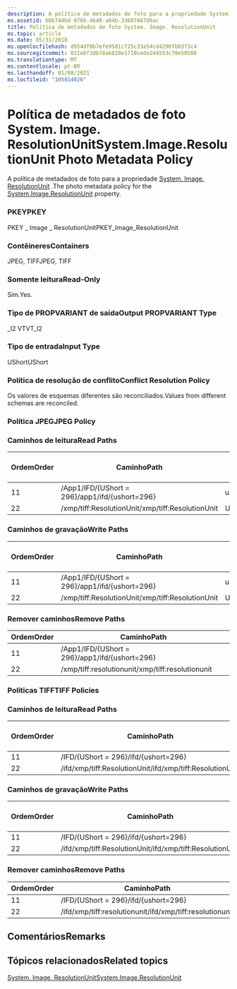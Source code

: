 ```yaml
---
description: A política de metadados de foto para a propriedade System. Image. ResolutionUnit.
ms.assetid: b8b744bd-976b-4648-a04b-33607467d6ac
title: Política de metadados de foto System. Image. ResolutionUnit
ms.topic: article
ms.date: 05/31/2018
ms.openlocfilehash: d954df0b7efe9501cf25c33a54cd4296fb03f3c4
ms.sourcegitcommit: 831e8f3db78ab820e1710cede244553c70e50500
ms.translationtype: MT
ms.contentlocale: pt-BR
ms.lasthandoff: 01/08/2021
ms.locfileid: "105814026"
---
```

# <a name="systemimageresolutionunit-photo-metadata-policy"></a><span data-ttu-id="ebdd0-103">Política de metadados de foto System. Image. ResolutionUnit</span><span class="sxs-lookup"><span data-stu-id="ebdd0-103">System.Image.ResolutionUnit Photo Metadata Policy</span></span>

<span data-ttu-id="ebdd0-104">A política de metadados de foto para a propriedade [System. Image. ResolutionUnit](../properties/props-system-image-resolutionunit.md) .</span><span class="sxs-lookup"><span data-stu-id="ebdd0-104">The photo metadata policy for the [System.Image.ResolutionUnit](../properties/props-system-image-resolutionunit.md) property.</span></span>

### <a name="pkey"></a><span data-ttu-id="ebdd0-105">PKEY</span><span class="sxs-lookup"><span data-stu-id="ebdd0-105">PKEY</span></span>

<span data-ttu-id="ebdd0-106">PKEY \_ Image \_ ResolutionUnit</span><span class="sxs-lookup"><span data-stu-id="ebdd0-106">PKEY\_Image\_ResolutionUnit</span></span>

### <a name="containers"></a><span data-ttu-id="ebdd0-107">Contêineres</span><span class="sxs-lookup"><span data-stu-id="ebdd0-107">Containers</span></span>

<span data-ttu-id="ebdd0-108">JPEG, TIFF</span><span class="sxs-lookup"><span data-stu-id="ebdd0-108">JPEG, TIFF</span></span>

### <a name="read-only"></a><span data-ttu-id="ebdd0-109">Somente leitura</span><span class="sxs-lookup"><span data-stu-id="ebdd0-109">Read-Only</span></span>

<span data-ttu-id="ebdd0-110">Sim.</span><span class="sxs-lookup"><span data-stu-id="ebdd0-110">Yes.</span></span>

### <a name="output-propvariant-type"></a><span data-ttu-id="ebdd0-111">Tipo de PROPVARIANT de saída</span><span class="sxs-lookup"><span data-stu-id="ebdd0-111">Output PROPVARIANT Type</span></span>

<span data-ttu-id="ebdd0-112">\_I2 VT</span><span class="sxs-lookup"><span data-stu-id="ebdd0-112">VT\_I2</span></span>

### <a name="input-type"></a><span data-ttu-id="ebdd0-113">Tipo de entrada</span><span class="sxs-lookup"><span data-stu-id="ebdd0-113">Input Type</span></span>

<span data-ttu-id="ebdd0-114">UShort</span><span class="sxs-lookup"><span data-stu-id="ebdd0-114">UShort</span></span>

### <a name="conflict-resolution-policy"></a><span data-ttu-id="ebdd0-115">Política de resolução de conflito</span><span class="sxs-lookup"><span data-stu-id="ebdd0-115">Conflict Resolution Policy</span></span>

<span data-ttu-id="ebdd0-116">Os valores de esquemas diferentes são reconciliados.</span><span class="sxs-lookup"><span data-stu-id="ebdd0-116">Values from different schemas are reconciled.</span></span>

### <a name="jpeg-policy"></a><span data-ttu-id="ebdd0-117">Política JPEG</span><span class="sxs-lookup"><span data-stu-id="ebdd0-117">JPEG Policy</span></span>

### <a name="read-paths"></a><span data-ttu-id="ebdd0-118">Caminhos de leitura</span><span class="sxs-lookup"><span data-stu-id="ebdd0-118">Read Paths</span></span>



| <span data-ttu-id="ebdd0-119">Ordem</span><span class="sxs-lookup"><span data-stu-id="ebdd0-119">Order</span></span> | <span data-ttu-id="ebdd0-120">Caminho</span><span class="sxs-lookup"><span data-stu-id="ebdd0-120">Path</span></span>                     | <span data-ttu-id="ebdd0-121">Formato de disco</span><span class="sxs-lookup"><span data-stu-id="ebdd0-121">Disk Format</span></span> |
|-------|--------------------------|-------------|
| <span data-ttu-id="ebdd0-122">1</span><span class="sxs-lookup"><span data-stu-id="ebdd0-122">1</span></span>     | <span data-ttu-id="ebdd0-123">/App1/IFD/{UShort = 296}</span><span class="sxs-lookup"><span data-stu-id="ebdd0-123">/app1/ifd/{ushort=296}</span></span>   | <span data-ttu-id="ebdd0-124">ushort</span><span class="sxs-lookup"><span data-stu-id="ebdd0-124">ushort</span></span>      |
| <span data-ttu-id="ebdd0-125">2</span><span class="sxs-lookup"><span data-stu-id="ebdd0-125">2</span></span>     | <span data-ttu-id="ebdd0-126">/xmp/tiff:ResolutionUnit</span><span class="sxs-lookup"><span data-stu-id="ebdd0-126">/xmp/tiff:ResolutionUnit</span></span> | <span data-ttu-id="ebdd0-127">Unicode</span><span class="sxs-lookup"><span data-stu-id="ebdd0-127">unicode</span></span>     |



 

### <a name="write-paths"></a><span data-ttu-id="ebdd0-128">Caminhos de gravação</span><span class="sxs-lookup"><span data-stu-id="ebdd0-128">Write Paths</span></span>



| <span data-ttu-id="ebdd0-129">Ordem</span><span class="sxs-lookup"><span data-stu-id="ebdd0-129">Order</span></span> | <span data-ttu-id="ebdd0-130">Caminho</span><span class="sxs-lookup"><span data-stu-id="ebdd0-130">Path</span></span>                     | <span data-ttu-id="ebdd0-131">Formato de disco</span><span class="sxs-lookup"><span data-stu-id="ebdd0-131">Disk Format</span></span> |
|-------|--------------------------|-------------|
| <span data-ttu-id="ebdd0-132">1</span><span class="sxs-lookup"><span data-stu-id="ebdd0-132">1</span></span>     | <span data-ttu-id="ebdd0-133">/App1/IFD/{UShort = 296}</span><span class="sxs-lookup"><span data-stu-id="ebdd0-133">/app1/ifd/{ushort=296}</span></span>   | <span data-ttu-id="ebdd0-134">ushort</span><span class="sxs-lookup"><span data-stu-id="ebdd0-134">ushort</span></span>      |
| <span data-ttu-id="ebdd0-135">2</span><span class="sxs-lookup"><span data-stu-id="ebdd0-135">2</span></span>     | <span data-ttu-id="ebdd0-136">/xmp/tiff:ResolutionUnit</span><span class="sxs-lookup"><span data-stu-id="ebdd0-136">/xmp/tiff:ResolutionUnit</span></span> | <span data-ttu-id="ebdd0-137">Unicode</span><span class="sxs-lookup"><span data-stu-id="ebdd0-137">unicode</span></span>     |



 

### <a name="remove-paths"></a><span data-ttu-id="ebdd0-138">Remover caminhos</span><span class="sxs-lookup"><span data-stu-id="ebdd0-138">Remove Paths</span></span>



| <span data-ttu-id="ebdd0-139">Ordem</span><span class="sxs-lookup"><span data-stu-id="ebdd0-139">Order</span></span> | <span data-ttu-id="ebdd0-140">Caminho</span><span class="sxs-lookup"><span data-stu-id="ebdd0-140">Path</span></span>                     |
|-------|--------------------------|
| <span data-ttu-id="ebdd0-141">1</span><span class="sxs-lookup"><span data-stu-id="ebdd0-141">1</span></span>     | <span data-ttu-id="ebdd0-142">/App1/IFD/{UShort = 296}</span><span class="sxs-lookup"><span data-stu-id="ebdd0-142">/app1/ifd/{ushort=296}</span></span>   |
| <span data-ttu-id="ebdd0-143">2</span><span class="sxs-lookup"><span data-stu-id="ebdd0-143">2</span></span>     | <span data-ttu-id="ebdd0-144">/xmp/tiff:resolutionunit</span><span class="sxs-lookup"><span data-stu-id="ebdd0-144">/xmp/tiff:resolutionunit</span></span> |



 

### <a name="tiff-policies"></a><span data-ttu-id="ebdd0-145">Políticas TIFF</span><span class="sxs-lookup"><span data-stu-id="ebdd0-145">TIFF Policies</span></span>

### <a name="read-paths"></a><span data-ttu-id="ebdd0-146">Caminhos de leitura</span><span class="sxs-lookup"><span data-stu-id="ebdd0-146">Read Paths</span></span>



| <span data-ttu-id="ebdd0-147">Ordem</span><span class="sxs-lookup"><span data-stu-id="ebdd0-147">Order</span></span> | <span data-ttu-id="ebdd0-148">Caminho</span><span class="sxs-lookup"><span data-stu-id="ebdd0-148">Path</span></span>                         | <span data-ttu-id="ebdd0-149">Formato de disco</span><span class="sxs-lookup"><span data-stu-id="ebdd0-149">Disk Format</span></span> |
|-------|------------------------------|-------------|
| <span data-ttu-id="ebdd0-150">1</span><span class="sxs-lookup"><span data-stu-id="ebdd0-150">1</span></span>     | <span data-ttu-id="ebdd0-151">/IFD/{UShort = 296}</span><span class="sxs-lookup"><span data-stu-id="ebdd0-151">/ifd/{ushort=296}</span></span>            | <span data-ttu-id="ebdd0-152">ushort</span><span class="sxs-lookup"><span data-stu-id="ebdd0-152">ushort</span></span>      |
| <span data-ttu-id="ebdd0-153">2</span><span class="sxs-lookup"><span data-stu-id="ebdd0-153">2</span></span>     | <span data-ttu-id="ebdd0-154">/ifd/xmp/tiff:ResolutionUnit</span><span class="sxs-lookup"><span data-stu-id="ebdd0-154">/ifd/xmp/tiff:ResolutionUnit</span></span> | <span data-ttu-id="ebdd0-155">Unicode</span><span class="sxs-lookup"><span data-stu-id="ebdd0-155">unicode</span></span>     |



 

### <a name="write-paths"></a><span data-ttu-id="ebdd0-156">Caminhos de gravação</span><span class="sxs-lookup"><span data-stu-id="ebdd0-156">Write Paths</span></span>



| <span data-ttu-id="ebdd0-157">Ordem</span><span class="sxs-lookup"><span data-stu-id="ebdd0-157">Order</span></span> | <span data-ttu-id="ebdd0-158">Caminho</span><span class="sxs-lookup"><span data-stu-id="ebdd0-158">Path</span></span>                         | <span data-ttu-id="ebdd0-159">Formato de disco</span><span class="sxs-lookup"><span data-stu-id="ebdd0-159">Disk Format</span></span> |
|-------|------------------------------|-------------|
| <span data-ttu-id="ebdd0-160">1</span><span class="sxs-lookup"><span data-stu-id="ebdd0-160">1</span></span>     | <span data-ttu-id="ebdd0-161">/IFD/{UShort = 296}</span><span class="sxs-lookup"><span data-stu-id="ebdd0-161">/ifd/{ushort=296}</span></span>            | <span data-ttu-id="ebdd0-162">ushort</span><span class="sxs-lookup"><span data-stu-id="ebdd0-162">ushort</span></span>      |
| <span data-ttu-id="ebdd0-163">2</span><span class="sxs-lookup"><span data-stu-id="ebdd0-163">2</span></span>     | <span data-ttu-id="ebdd0-164">/ifd/xmp/tiff:ResolutionUnit</span><span class="sxs-lookup"><span data-stu-id="ebdd0-164">/ifd/xmp/tiff:ResolutionUnit</span></span> | <span data-ttu-id="ebdd0-165">Unicode</span><span class="sxs-lookup"><span data-stu-id="ebdd0-165">unicode</span></span>     |



 

### <a name="remove-paths"></a><span data-ttu-id="ebdd0-166">Remover caminhos</span><span class="sxs-lookup"><span data-stu-id="ebdd0-166">Remove Paths</span></span>



| <span data-ttu-id="ebdd0-167">Ordem</span><span class="sxs-lookup"><span data-stu-id="ebdd0-167">Order</span></span> | <span data-ttu-id="ebdd0-168">Caminho</span><span class="sxs-lookup"><span data-stu-id="ebdd0-168">Path</span></span>                         |
|-------|------------------------------|
| <span data-ttu-id="ebdd0-169">1</span><span class="sxs-lookup"><span data-stu-id="ebdd0-169">1</span></span>     | <span data-ttu-id="ebdd0-170">/IFD/{UShort = 296}</span><span class="sxs-lookup"><span data-stu-id="ebdd0-170">/ifd/{ushort=296}</span></span>            |
| <span data-ttu-id="ebdd0-171">2</span><span class="sxs-lookup"><span data-stu-id="ebdd0-171">2</span></span>     | <span data-ttu-id="ebdd0-172">/ifd/xmp/tiff:resolutionunit</span><span class="sxs-lookup"><span data-stu-id="ebdd0-172">/ifd/xmp/tiff:resolutionunit</span></span> |



 

## <a name="remarks"></a><span data-ttu-id="ebdd0-173">Comentários</span><span class="sxs-lookup"><span data-stu-id="ebdd0-173">Remarks</span></span>

## <a name="related-topics"></a><span data-ttu-id="ebdd0-174">Tópicos relacionados</span><span class="sxs-lookup"><span data-stu-id="ebdd0-174">Related topics</span></span>

<dl> <dt>

[<span data-ttu-id="ebdd0-175">System. Image. ResolutionUnit</span><span class="sxs-lookup"><span data-stu-id="ebdd0-175">System.Image.ResolutionUnit</span></span>](../properties/props-system-image-resolutionunit.md)
</dt> </dl>

 

 
